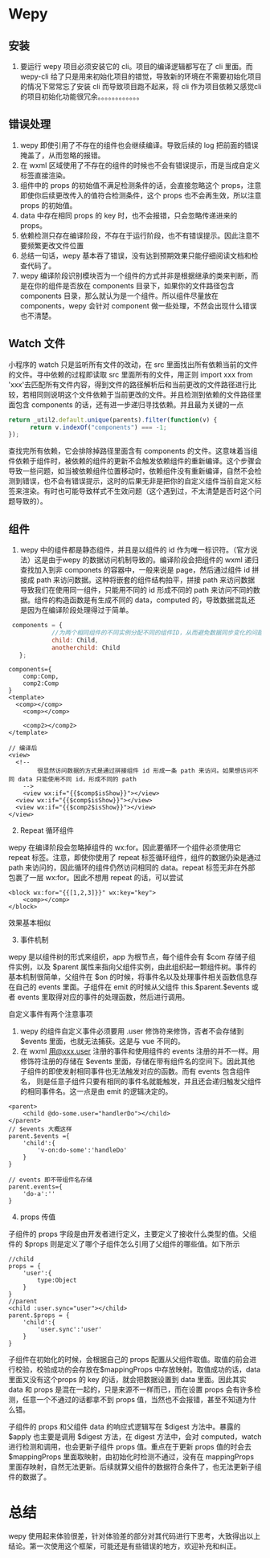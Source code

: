 # Wepy

## 安装

1. 要运行 wepy 项目必须安装它的 cli。项目的编译逻辑都写在了 cli 里面。而 wepy-cli 给了只是用来初始化项目的错觉，导致新的环境在不需要初始化项目的情况下常常忘了安装 cli 而导致项目跑不起来，将 cli 作为项目依赖又感觉cli的项目初始化功能很冗余。。。。。。。。。。。。

## 错误处理

1. wepy 即使引用了不存在的组件也会继续编译。导致后续的 log 把前面的错误掩盖了，从而忽略的报错。
2. 在 wxml 区域使用了不存在的组件的时候也不会有错误提示，而是当成自定义标签直接渲染。
3. 组件中的 props 的初始值不满足检测条件的话，会直接忽略这个 props，注意即使你后续更改传入的值符合检测条件，这个 props 也不会再生效，所以注意 props 的初始值。
4. data 中存在相同 props 的 key 时，也不会报错，只会忽略传递进来的 props。
5. 依赖检测只存在编译阶段，不存在于运行阶段，也不有错误提示。因此注意不要频繁更改文件位置
6. 总结一句话，wepy 基本吞了错误，没有达到预期效果只能仔细阅读文档和检查代码了。
7. wepy 编译阶段识别模块否为一个组件的方式并非是根据继承的类来判断，而是在你的组件是否放在 components 目录下，如果你的文件路径包含 components 目录，那么就认为是一个组件。所以组件尽量放在 components，wepy 会针对 component 做一些处理，不然会出现什么错误也不清楚。

## Watch 文件 

小程序的 watch 只是监听所有文件的改动，在 src 里面找出所有依赖当前的文件的文件。寻中依赖的过程即读取 src 里面所有的文件，用正则 import xxx from 'xxx'去匹配所有文件内容，得到文件的路径解析后和当前更改的文件路径进行比较，若相同则说明这个文件依赖于当前更改的文件。并且检测到依赖的文件路径里面包含 components 的话，还有进一步递归寻找依赖。并且最为关键的一点

```javascript
return _util2.default.unique(parents).filter(function(v) {
      return v.indexOf("components") === -1;
});
```

查找完所有依赖，它会排除掉路径里面含有 components 的文件。这意味着当组件依赖于组件时，被依赖的组件的更新不会触发依赖组件的重新编译。这个步骤会导致一些问题，如当被依赖组件位置移动时，依赖组件没有重新编译，自然不会检测到错误，也不会有错误提示，这时的后果无非是把你的自定义组件当前自定义标签来渲染。有时也可能导致样式不生效问题（这个遇到过，不太清楚是否时这个问题导致的）。

## 组件

1. wepy 中的组件都是静态组件，并且是以组件的 id 作为唯一标识符。（官方说法）这是由于wepy 的数据访问机制导致的。编译阶段会把组件的 wxml 递归查找加入到非 componets 的容器中，一般来说是 page，然后通过组件 id 拼接成 path 来访问数据。这种将嵌套的组件结构拍平，拼接 path 来访问数据导致我们在使用同一组件，只能用不同的 id 形成不同的 path 来访问不同的数据。组件的构造函数是有生成不同的 data，computed 的，导致数据混乱还是因为在编译阶段处理得过于简单。

```javascript
 components = {
            //为两个相同组件的不同实例分配不同的组件ID，从而避免数据同步变化的问题
            child: Child,
            anotherchild: Child
   };
```

```vue
components={
	comp:Comp,
	comp2:Comp
}
<template>
  <comp></comp>
	<comp></comp>

	<comp2></comp2>
</template>

// 编译后
<view>
  <!--
		很显然访问数据的方式是通过拼接组件 id 形成一条 path 来访问。如果想访问不同 data 只能使用不同 id，形成不同的 path
	-->
	<view wx:if="{{$comp$isShow}}"></view>
  <view wx:if="{{$comp$isShow}}"></view>
  <view wx:if="{{$comp2$isShow}}"></view>
</view>

```

2. Repeat 循环组件

wepy 在编译阶段会忽略掉组件的 wx:for。因此要循环一个组件必须使用它 repeat 标签。注意，即使你使用了 repeat 标签循环组件，组件的数据仍染是通过 path 来访问的，因此循环的组件仍然访问相同的 data。repeat 标签无非在外部包裹了一层 wx:for。因此不想用 repeat 的话，可以尝试

```vue
<block wx:for="{{[1,2,3]}}" wx:key="key">
	<comp></comp>
</block>
```

效果基本相似

3. 事件机制

wepy 是以组件树的形式来组织，app 为根节点，每个组件会有 \$com 存储子组件实例，以及 \$parent 属性来指向父组件实例，由此组织起一颗组件树。事件的基本机制很简单，父组件在 \$on 的时候，将事件名以及处理事件相关函数信息存在自己的 events 里面。子组件在 emit 的时候从父组件 this.\$parent.\$events 或者 events 里取得对应的事件的处理函数，然后进行调用。

自定义事件有两个注意事项

1. wepy 的组件自定义事件必须要用 .user 修饰符来修饰，否者不会存储到 $events 里面，也就无法捕获。这是与 vue 不同的。
2. 在 wxml 用@xxx.user 注册的事件和使用组件的 events 注册的并不一样。用修饰符注册的存储在 $events 里面，存储在带有组件名的空间下。因此其他子组件的即使发射相同事件也无法触发对应的函数。而有 events 包含组件名， 则是任意子组件只要有相同的事件名就能触发，并且还会递归触发父组件的相同事件名。这一点是由 emit 的逻辑决定的。

```vue
<parent>
	<child @do-some.user="handlerDo"></child>
</parent>
// $events 大概这样 
parent.$events ={
	'child':{
		'v-on:do-some':'handleDo'
	}
}

// events 即不带组件名存储
parent.events={
	'do-a':''
}

```

4. props 传值

子组件的 props 字段是由开发者进行定义，主要定义了接收什么类型的值。父组件的 $props 则是定义了哪个子组件怎么引用了父组件的哪些值。如下所示

```
//child
props = {
	'user':{
		type:Object
	}
}
//parent
<child :user.sync="user"></child>
parent.$props = {
	'child':{
		'user.sync':'user'
	}
}
```

子组件在初始化的时候，会根据自己的 props 配置从父组件取值。取值的前会进行校验，校验成功的会存放在$mappingProps 中存放映射。取值成功的话，data 里面又没有这个props 的 key 的话，就会把数据设置到 data 里面。因此其实 data 和 props 是混在一起的，只是来源不一样而已，而在设置 props 会有许多检测，任意一个不通过的话都拿不到 props 值，当然也不会报错，甚至不知道为什么错。

子组件的 props 和父组件 data 的响应式逻辑写在 \$digest 方法中。暴露的 \$apply 也主要是调用 \$digest 方法，在 digest 方法中，会对 computed，watch 进行检测和调用，也会更新子组件 props 值。重点在于更新 props 值的时会去 $mappingProps 里面取映射，由初始化时检测不通过，没有在 mappingProps 里面存映射，自然无法更新。后续就算父组件的数据符合条件了，也无法更新子组件的数据了。

# 总结

wepy 使用起来体验很差，针对体验差的部分对其代码进行下思考，大致得出以上结论。第一次使用这个框架，可能还是有些错误的地方，欢迎补充和纠正。